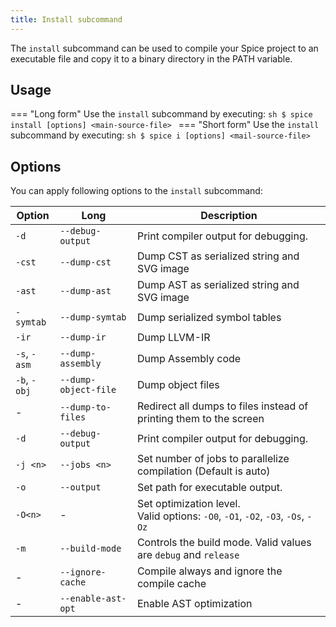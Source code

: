 ```yaml
---
title: Install subcommand
---
```


The `install` subcommand can be used to compile your Spice project to an executable file and copy it to a binary directory in the PATH variable.

## Usage
=== "Long form"
    Use the `install` subcommand by executing:
    ```sh
    $ spice install [options] <main-source-file>
    ```
=== "Short form"
    Use the `install` subcommand by executing:
    ```sh
    $ spice i [options] <mail-source-file>
    ```

## Options
You can apply following options to the `install` subcommand:

| Option       | Long                 | Description                                                                          |
|--------------|----------------------|--------------------------------------------------------------------------------------|
| `-d`         | `--debug-output`     | Print compiler output for debugging.                                                 |
| `-cst`       | `--dump-cst`         | Dump CST as serialized string and SVG image                                          |
| `-ast`       | `--dump-ast`         | Dump AST as serialized string and SVG image                                          |
| `-symtab`    | `--dump-symtab`      | Dump serialized symbol tables                                                        |
| `-ir`        | `--dump-ir`          | Dump LLVM-IR                                                                         |
| `-s`, `-asm` | `--dump-assembly`    | Dump Assembly code                                                                   |
| `-b`, `-obj` | `--dump-object-file` | Dump object files                                                                    |
| -            | `--dump-to-files`    | Redirect all dumps to files instead of printing them to the screen                   |
| `-d`         | `--debug-output`     | Print compiler output for debugging.                                                 |
| `-j <n>`     | `--jobs <n>`         | Set number of jobs to parallelize compilation (Default is auto)                      |
| `-o`         | `--output`           | Set path for executable output.                                                      |
| `-O<n>`      | -                    | Set optimization level. <br> Valid options: `-O0`, `-O1`, `-O2`, `-O3`, `-Os`, `-Oz` |
| `-m`         | `--build-mode`       | Controls the build mode. Valid values are `debug` and `release`                      |
| -            | `--ignore-cache`     | Compile always and ignore the compile cache                                          |
| -            | `--enable-ast-opt`   | Enable AST optimization                                                              |